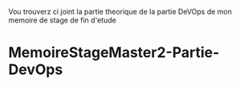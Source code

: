 Vou trouverz ci joint la partie theorique de la partie DeVOps de mon 
memoire de stage de fin d'etude 

# MemoireStageMaster2-Partie-DevOps
